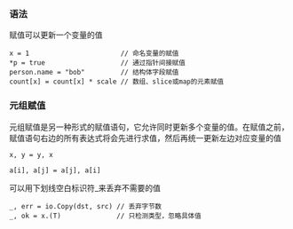 ### 语法
赋值可以更新一个变量的值

```text
x = 1                       // 命名变量的赋值
*p = true                   // 通过指针间接赋值
person.name = "bob"         // 结构体字段赋值
count[x] = count[x] * scale // 数组、slice或map的元素赋值
```

### 元组赋值
元组赋值是另一种形式的赋值语句，它允许同时更新多个变量的值。在赋值之前，赋值语句右边的所有表达式将会先进行求值，然后再统一更新左边对应变量的值

```text
x, y = y, x

a[i], a[j] = a[j], a[i]
```

可以用下划线空白标识符_来丢弃不需要的值

```text
_, err = io.Copy(dst, src) // 丢弃字节数
_, ok = x.(T)              // 只检测类型，忽略具体值
```

